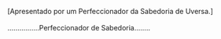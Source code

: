 ﻿[Apresentado por um Perfeccionador da Sabedoria de Uversa.]<BR><BR>................Perfeccionador de Sabedoria........